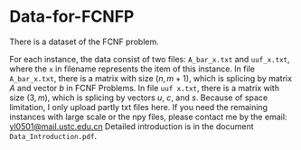 # Data-for-FCNFP
There is a dataset of the FCNF problem.

For each instance, the data consist of two files: ``A_bar_x.txt`` and ``uuf_x.txt``, where the ``x`` in filename represents the item of this instance. 
In file ``A_bar_x.txt``, there is a matrix with size $(n,m+1)$, which is splicing by matrix $A$ and vector $b$ in FCNF Problems. 
In file ``uuf x.txt``, there is a matrix with size $(3,m)$, which is splicing by vectors $u$, $c$, and $s$. 
Because of space limitation, I only upload partly txt files here. If you need the remaining instances with large scale or the npy files, please contact me by the email: yl0501@mail.ustc.edu.cn
Detailed introduction is in the document ``Data_Introduction.pdf``.

